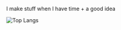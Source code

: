 I make stuff when I have time + a good idea

![Top Langs](https://github-readme-stats-wine-nu.vercel.app/api/top-langs/?username=waresnew&layout=compact&exclude_repo=dmoj-solutions)
